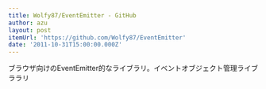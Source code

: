 ```yaml
---
title: Wolfy87/EventEmitter - GitHub
author: azu
layout: post
itemUrl: 'https://github.com/Wolfy87/EventEmitter'
date: '2011-10-31T15:00:00.000Z'
---
```

ブラウザ向けのEventEmitter的なライブラリ。イベントオブジェクト管理ライブララリ
